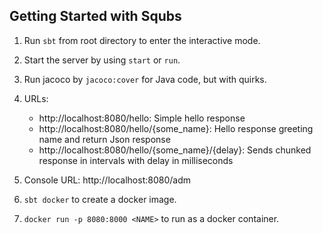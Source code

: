 Getting Started with Squbs
--------------------------

1. Run `sbt` from root directory to enter the interactive mode.

2. Start the server by using `start` or `run`.

3. Run jacoco by `jacoco:cover` for Java code, but with quirks.

5. URLs:
   * http://localhost:8080/hello: Simple hello response
   * http://localhost:8080/hello/{some_name}: Hello response greeting name and return Json response
   * http://localhost:8080/hello/{some_name}/{delay}: Sends chunked response in intervals with delay in milliseconds

6. Console URL: http://localhost:8080/adm

7. `sbt docker` to create a docker image.

8. `docker run -p 8080:8000 <NAME>` to run as a docker container.
